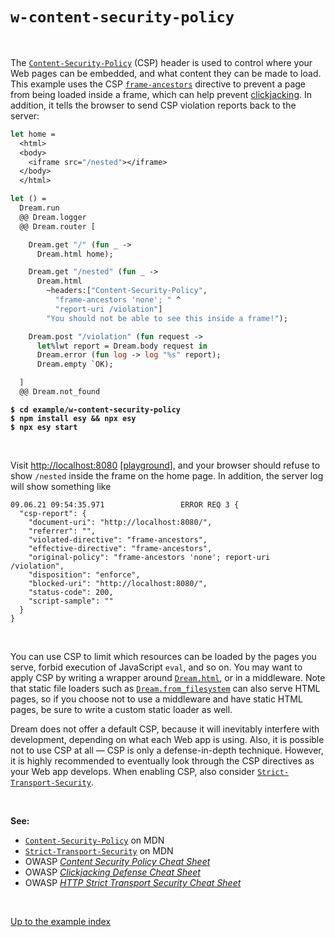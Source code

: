 # `w-content-security-policy`

<br>

The [`Content-Security-Policy`](https://developer.mozilla.org/en-US/docs/Web/HTTP/Headers/Content-Security-Policy)
(CSP) header is used to control where your Web pages can be embedded, and what
content they can be made to load. This example uses the CSP
[`frame-ancestors`](https://developer.mozilla.org/en-US/docs/Web/HTTP/Headers/Content-Security-Policy/frame-ancestors)
directive to prevent a page from being loaded inside a frame, which can help
prevent
[clickjacking](https://cheatsheetseries.owasp.org/cheatsheets/Clickjacking_Defense_Cheat_Sheet.html).
In addition, it tells the browser to send CSP violation reports back to the
server:

```ocaml
let home =
  <html>
  <body>
    <iframe src="/nested"></iframe>
  </body>
  </html>

let () =
  Dream.run
  @@ Dream.logger
  @@ Dream.router [

    Dream.get "/" (fun _ ->
      Dream.html home);

    Dream.get "/nested" (fun _ ->
      Dream.html
        ~headers:["Content-Security-Policy",
          "frame-ancestors 'none'; " ^
          "report-uri /violation"]
        "You should not be able to see this inside a frame!");

    Dream.post "/violation" (fun request ->
      let%lwt report = Dream.body request in
      Dream.error (fun log -> log "%s" report);
      Dream.empty `OK);

  ]
  @@ Dream.not_found
```

<pre><code><b>$ cd example/w-content-security-policy</b>
<b>$ npm install esy && npx esy</b>
<b>$ npx esy start</b></code></pre>

<br>

Visit [http://localhost:8080](http://localhost:8080)
[[playground](http://dream.as/w-content-security-policy)], and your browser
should refuse to show `/nested` inside the frame on the home page. In addition,
the server log will show something like

```
09.06.21 09:54:35.971                 ERROR REQ 3 {
  "csp-report": {
    "document-uri": "http://localhost:8080/",
    "referrer": "",
    "violated-directive": "frame-ancestors",
    "effective-directive": "frame-ancestors",
    "original-policy": "frame-ancestors 'none'; report-uri /violation",
    "disposition": "enforce",
    "blocked-uri": "http://localhost:8080/",
    "status-code": 200,
    "script-sample": ""
  }
}
```

<br>

You can use CSP to limit which resources can be loaded by the pages you serve,
forbid execution of JavaScript `eval`, and so on. You may want to apply CSP by
writing a wrapper around
[`Dream.html`](https://aantron.github.io/dream/#val-html), or in a middleware.
Note that static file loaders such as
[`Dream.from_filesystem`](https://aantron.github.io/dream/#val-from_filesystem)
can also serve HTML pages, so if you choose not to use a middleware and have
static HTML pages, be sure to write a custom static loader as well.

Dream does not offer a default CSP, because it will inevitably interfere with
development, depending on what each Web app is using. Also, it is possible not
to use CSP at all &mdash; CSP is only a defense-in-depth technique. However, it
is highly recommended to eventually look through the CSP directives as your Web
app develops. When enabling CSP, also consider
[`Strict-Transport-Security`](https://developer.mozilla.org/en-US/docs/Web/HTTP/Headers/Strict-Transport-Security).

<br>

**See:**

- [`Content-Security-Policy`](https://developer.mozilla.org/en-US/docs/Web/HTTP/Headers/Content-Security-Policy) on MDN
- [`Strict-Transport-Security`](https://developer.mozilla.org/en-US/docs/Web/HTTP/Headers/Strict-Transport-Security) on MDN
- OWASP [*Content Security Policy Cheat Sheet*](https://cheatsheetseries.owasp.org/cheatsheets/Content_Security_Policy_Cheat_Sheet.html)
- OWASP [*Clickjacking Defense Cheat Sheet*](https://cheatsheetseries.owasp.org/cheatsheets/Clickjacking_Defense_Cheat_Sheet.html)
- OWASP [*HTTP Strict Transport Security Cheat Sheet*](https://cheatsheetseries.owasp.org/cheatsheets/HTTP_Strict_Transport_Security_Cheat_Sheet.html)

<br>

[Up to the example index](../#examples)
